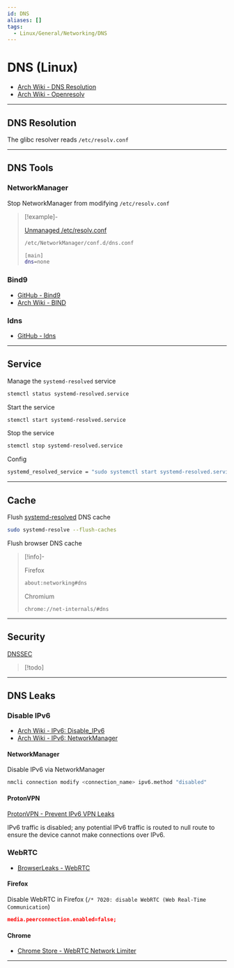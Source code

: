 ```yaml
---
id: DNS
aliases: []
tags:
  - Linux/General/Networking/DNS
---
```


# DNS (Linux)

- [Arch Wiki - DNS Resolution](https://wiki.archlinux.org/title/Domain_name_resolution)
- [Arch Wiki - Openresolv](https://wiki.archlinux.org/title/Openresolv)

___

<!-- DNS Resolution {{{-->
## DNS Resolution

The glibc resolver reads `/etc/resolv.conf`

___
<!-- }}} -->

<!-- Tools {{{-->
## DNS Tools

### NetworkManager

Stop NetworkManager from modifying `/etc/resolv.conf`

> [!example]-
>
> [Unmanaged /etc/resolv.conf](https://wiki.archlinux.org/title/NetworkManager#Unmanaged_/etc/resolv.conf)
> ```sh
> /etc/NetworkManager/conf.d/dns.conf
> ```
>
> ```sh
> [main]
> dns=none
> ```

### Bind9

- [GitHub - Bind9](https://github.com/isc-projects/bind9)
- [Arch Wiki - BIND](https://wiki.archlinux.org/title/BIND)

### ldns

- [GitHub - ldns](https://github.com/NLnetLabs/ldns)

___
<!-- }}} -->

<!-- Service {{{-->
## Service

Manage the `systemd-resolved` service

```sh
stemctl status systemd-resolved.service
```

Start the service

```sh
stemctl start systemd-resolved.service
```

Stop the service

```sh
stemctl stop systemd-resolved.service
```

Config

```sh
systemd_resolved_service = "sudo systemctl start systemd-resolved.service"
```

___
<!-- }}} -->

<!-- Cache {{{-->
## Cache

Flush [systemd-resolved](https://wiki.archlinux.org/title/Systemd-resolved) DNS
cache

```sh
sudo systemd-resolve --flush-caches
```

Flush browser DNS cache

> [!info]-
>
> Firefox
>
> ```md
> about:networking#dns
> ```
>
> Chromium
>
> ```
> chrome://net-internals/#dns
> ```

___
<!-- }}} -->

<!-- Security {{{-->
## Security

[DNSSEC](https://wiki.archlinux.org/title/DNSSEC)

> [!todo]

___
<!-- }}} -->

<!-- DNS Leaks {{{-->
## DNS Leaks

### Disable IPv6

- [Arch Wiki - IPv6: Disable_IPv6](https://wiki.archlinux.org/title/IPv6#Disable_IPv6)
- [Arch Wiki - IPv6: NetworkManager](https://wiki.archlinux.org/title/IPv6#NetworkManager)

#### NetworkManager

Disable IPv6 via NetworkManager

```sh
nmcli connection modify <connection_name> ipv6.method "disabled"
```

#### ProtonVPN

[ProtonVPN - Prevent IPv6 VPN Leaks](https://protonvpn.com/support/prevent-ipv6-vpn-leaks/)

IPv6 traffic is disabled; any potential IPv6 traffic is routed to null route
to ensure the device cannot make connections over IPv6.

### WebRTC

- [BrowserLeaks - WebRTC](https://browserleaks.com/webrtc)

#### Firefox

Disable WebRTC in Firefox
(`/* 7020: disable WebRTC (Web Real-Time Communication`)

```json
media.peerconnection.enabled=false;
```

#### Chrome

- [Chrome Store - WebRTC Network Limiter](https://chrome.google.com/webstore/detail/webrtc-network-limiter/npeicpdbkakmehahjeeohfdhnlpdklia)

___
<!-- }}}-->
